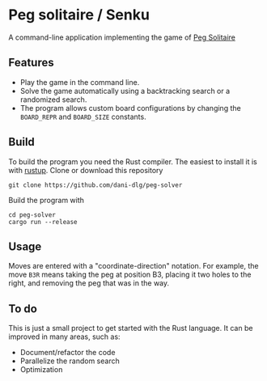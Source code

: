 # Peg solitaire / Senku
A command-line application implementing the game of [Peg Solitaire](https://en.wikipedia.org/wiki/Peg_solitaire)
## Features
- Play the game in the command line.
- Solve the game automatically using a backtracking search or a randomized search. 
- The program allows custom board configurations by changing the `BOARD_REPR` and `BOARD_SIZE` constants.

## Build
To build the program you need the Rust compiler. The easiest to install it is with [rustup](https://www.rust-lang.org/learn/get-started).
Clone or download this repository
```
git clone https://github.com/dani-dlg/peg-solver
```
Build the program with
```
cd peg-solver
cargo run --release
```

## Usage
Moves are entered with a "coordinate-direction" notation. For example, the move `B3R` means taking the peg at position B3, placing it two holes to the right, and removing the peg that was in the way. 

## To do
This is just a small project to get started with the Rust language. It can be improved in many areas, such as:
- Document/refactor the code
- Parallelize the random search
- Optimization